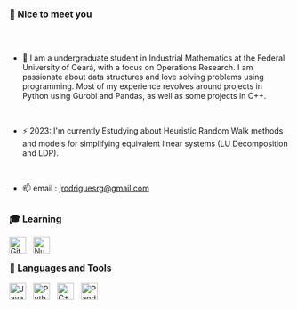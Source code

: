 ### :billed_cap: Nice to meet you 



##

<br>

- 🔭 I am a undergraduate student in Industrial Mathematics at the Federal University of Ceará, with a focus on Operations Research. I am passionate about data structures and love solving problems using programming. Most of my experience revolves around projects in Python using Gurobi and Pandas, as well as some projects in C++.  

<br>

- ⚡ 2023: I'm currently Estudying about Heuristic Random Walk methods and models for simplifying equivalent linear systems (LU Decomposition and LDP).

<br>

- 📫 email : jrodriguesrg@gmail.com 

##
### :mortar_board: Learning
<img align="left" alt="GitHub" width="30px" style="padding-right:10px;" src="https://cdn.jsdelivr.net/gh/devicons/devicon/icons/github/github-original.svg" />
<img align="left" alt="NumPy" width="30px" style="padding-right:10px;" src="https://cdn.jsdelivr.net/gh/simple-icons/simple-icons/icons/numpy.svg"/>
<br/>

##
### 🧰 Languages and Tools

<img align="left" alt="Java" width="30px" style="padding-right:10px;" src="https://cdn.jsdelivr.net/gh/devicons/devicon/icons/java/java-original.svg"/>
<img align="left" alt="Python" width="30px" style="padding-right:10px;" src="https://cdn.jsdelivr.net/gh/devicons/devicon/icons/python/python-plain.svg" />
<img align="left" alt="C++" width="30px" style="padding-right:10px;" src="https://cdn.jsdelivr.net/gh/devicons/devicon/icons/cplusplus/cplusplus-line.svg" />
<img align="left" alt="Pandas" width="30px" style="padding-right:10px;" src="https://cdn.jsdelivr.net/gh/simple-icons/simple-icons/icons/pandas.svg" />
<br />
